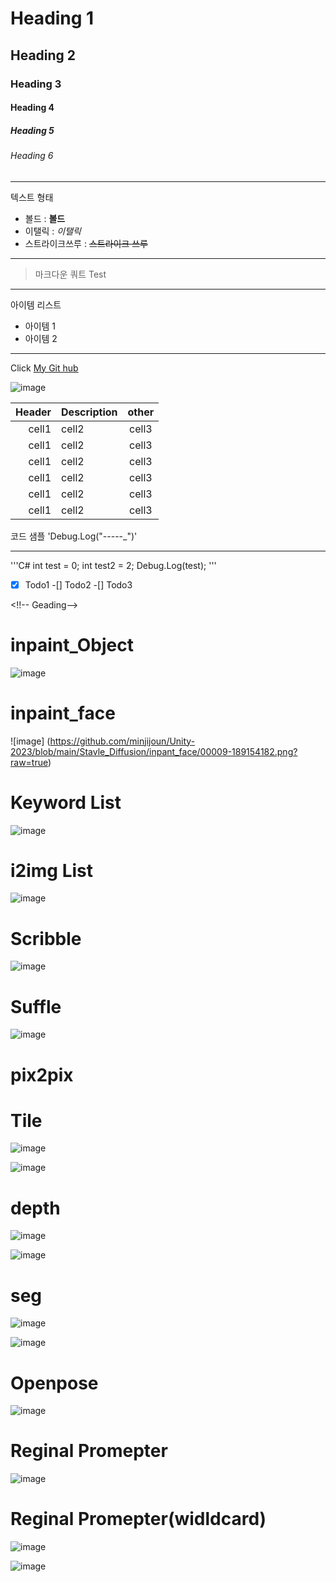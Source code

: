 # Heading 1 
## Heading 2 
### Heading 3
#### Heading 4 
##### Heading 5 
###### Heading 6

<!-- Line -->

---

<!-- Text attributes-->
텍스트 형태
+ 볼드 : **볼드**
+ 이탤릭 : *이탤릭*
+ 스트라이크쓰루 : ~~스트라이크 쓰루~~

<!-- Line -->

---

<!-- Quote --> 
> 마크다운 쿼트 Test
---
<!-- Bullet list -->
아이템 리스트 
* 아이템 1
* 아이템 2
---
<!-- 숫자리스트 : 
1. 숫자 1
2. 숫자 2 
3. 숫자 3 
---

<!-- Link -->
Click [My Git hub](https://github.com/minjijoun/Unity-2023.git)

<!-- Image -->
![image](https://github.com/minjijoun/Unity-2023/blob/main/Stavle_Diffusion/i2img/00048-325615024.png?raw=true)

<!-- Table -->

|Header|Description|other|
|--:|:--|:--:|
|cell1|cell2|cell3|
|cell1|cell2|cell3|
|cell1|cell2|cell3|
|cell1|cell2|cell3|
|cell1|cell2|cell3|
|cell1|cell2|cell3|

<!-- Code -->

코드 샘플 'Debug.Log("-----_")'

---

'''C#
int test = 0;
int test2 = 2;
Debug.Log(test);
'''

<!-- TodoList -->

-[x] Todo1
-[] Todo2
-[] Todo3

<!!-- Geading-->



# inpaint_Object
![image](https://github.com/minjijoun/Unity-2023/tree/main/Stavle_Diffusion/inpaint_Object)

# inpaint_face
![image] (https://github.com/minjijoun/Unity-2023/blob/main/Stavle_Diffusion/inpant_face/00009-189154182.png?raw=true)

# Keyword List 
![image](https://github.com/minjijoun/Unity-2023/tree/main/Stavle_Diffusion/Keyword%20List)

# i2img List
![image](https://github.com/minjijoun/Unity-2023/tree/main/Stavle_Diffusion/i2img)

# Scribble
![image](https://raw.githubusercontent.com/minjijoun/Unity-2023/8891a3f628ec59da49cf98419d7763971d0a7fe2/Stavle_Diffusion/ControlNet/00003-2119712087.png)

# Suffle
![image](https://raw.githubusercontent.com/minjijoun/Unity-2023/8891a3f628ec59da49cf98419d7763971d0a7fe2/Stavle_Diffusion/ControlNet/00012-2900858115.png)

# pix2pix


# Tile
![image](https://raw.githubusercontent.com/minjijoun/Unity-2023/6eb6eb1b906f1d36598e3019475589f24a389681/Stavle_Diffusion/ControlNet/Tile_B.png)

![image](https://raw.githubusercontent.com/minjijoun/Unity-2023/6eb6eb1b906f1d36598e3019475589f24a389681/Stavle_Diffusion/ControlNet/Tile_A.png)

# depth
![image](https://raw.githubusercontent.com/minjijoun/Unity-2023/6eb6eb1b906f1d36598e3019475589f24a389681/Stavle_Diffusion/ControlNet/1-3.png)

![image](https://raw.githubusercontent.com/minjijoun/Unity-2023/6eb6eb1b906f1d36598e3019475589f24a389681/Stavle_Diffusion/ControlNet/1-2.png)

# seg
![image](https://raw.githubusercontent.com/minjijoun/Unity-2023/6eb6eb1b906f1d36598e3019475589f24a389681/Stavle_Diffusion/ControlNet/2-3.png)

![image](https://raw.githubusercontent.com/minjijoun/Unity-2023/6eb6eb1b906f1d36598e3019475589f24a389681/Stavle_Diffusion/ControlNet/2-2.png)

# Openpose
![image](https://raw.githubusercontent.com/minjijoun/Unity-2023/ff7e2c65dd09f5c7f78462019775fbc4776e9198/Stavle_Diffusion/ControlNet/20220227080404311-2026570154.png)

# Reginal Promepter
![image](https://raw.githubusercontent.com/minjijoun/Unity-2023/ff7e2c65dd09f5c7f78462019775fbc4776e9198/Stavle_Diffusion/ControlNet/20220227080404321-4022272192.png)

# Reginal Promepter(widldcard)
![image](https://raw.githubusercontent.com/minjijoun/Unity-2023/8e9fdade69d9d12ec78b9dee68897fb11e536c09/Stavle_Diffusion/ControlNet/20220227080404326-3460435325.png)

![image](https://raw.githubusercontent.com/minjijoun/Unity-2023/8e9fdade69d9d12ec78b9dee68897fb11e536c09/Stavle_Diffusion/ControlNet/20220227080404330-1989051555.png)
